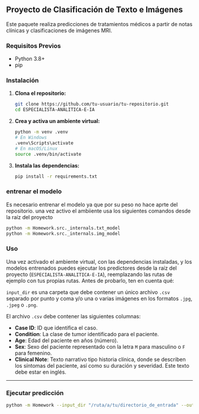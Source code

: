 ## Proyecto de Clasificación de Texto e Imágenes

Este paquete realiza predicciones de tratamientos médicos a partir de notas clínicas y clasificaciones de imágenes MRI.

### Requisitos Previos

* Python 3.8+
* pip

### Instalación

1. **Clona el repositorio:**
    ```bash
    git clone https://github.com/tu-usuario/tu-repositorio.git
    cd ESPECIALISTA-ANALITICA-E-IA
    ```

2. **Crea y activa un ambiente virtual:**
    ```bash
    python -m venv .venv
    # En Windows
    .venv\Scripts\activate
    # En macOS/Linux
    source .venv/bin/activate
    ```

3. **Instala las dependencias:**
    ```bash
    pip install -r requirements.txt
    ```

### entrenar el modelo
Es necesario entrenar el modelo ya que por su peso no hace aprte del repositorio.
una vez activo el ambiiente usa los siguientes comandos desde la raíz del proyecto

```bash
python -m Homework.src._internals.txt_model
python -m Homework.src._internals.img_model
```

### Uso

Una vez activado el ambiente virtual, con las dependencias instaladas, y los modelos entrenados puedes ejecutar los predictores desde la raíz del proyecto (`ESPECIALISTA-ANALITICA-E-IA`), reemplazando las rutas de ejemplo con tus propias rutas. Antes de probarlo, ten en cuenta qué:

`input_dir` es una carpeta que debe contener un único archivo `.csv` separado por punto y coma y/o una o varias imágenes en los formatos `.jpg`, `.jpeg` o `.png`.

El archivo `.csv` debe contener las siguientes columnas:

- **Case ID**: ID que identifica el caso.
- **Condition**: La clase de tumor identificado para el paciente.
- **Age**: Edad del paciente en años (número).
- **Sex**: Sexo del paciente representado con la letra `M` para masculino o `F` para femenino.
- **Clinical Note**: Texto narrativo tipo historia clínica, donde se describen los síntomas del paciente, así como su duración y severidad. Este texto debe estar en inglés.

---

### Ejecutar predicción

```bash
python -m Homework --input_dir "/ruta/a/tu/directorio_de_entrada" --output_dir "/ruta/donde/guardar/predicciones"
```
